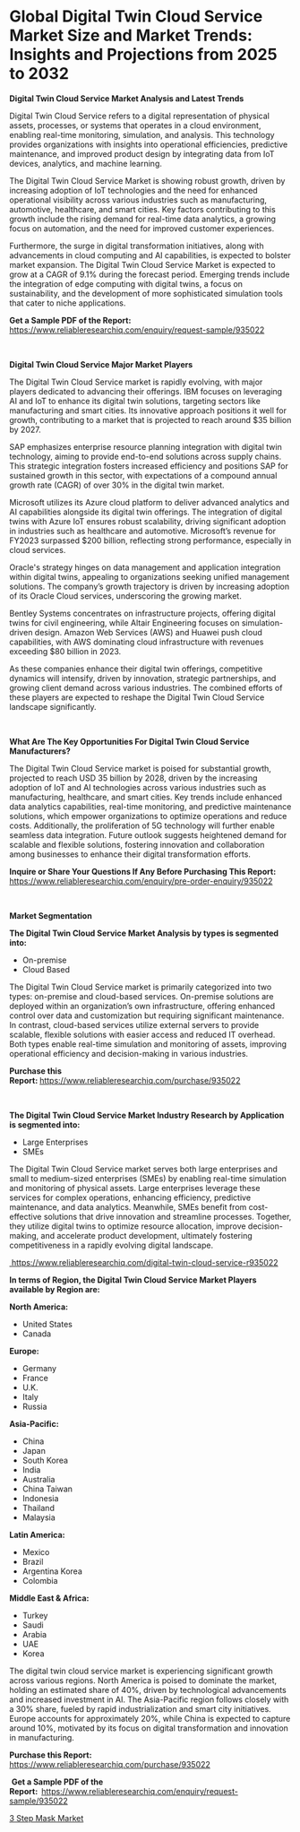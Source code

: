 <p><h1>Global Digital Twin Cloud Service Market Size and Market Trends: Insights and Projections from 2025 to 2032</h1></p><p><strong>Digital Twin Cloud Service Market Analysis and Latest Trends</strong></p>
<p><p>Digital Twin Cloud Service refers to a digital representation of physical assets, processes, or systems that operates in a cloud environment, enabling real-time monitoring, simulation, and analysis. This technology provides organizations with insights into operational efficiencies, predictive maintenance, and improved product design by integrating data from IoT devices, analytics, and machine learning.</p><p>The Digital Twin Cloud Service Market is showing robust growth, driven by increasing adoption of IoT technologies and the need for enhanced operational visibility across various industries such as manufacturing, automotive, healthcare, and smart cities. Key factors contributing to this growth include the rising demand for real-time data analytics, a growing focus on automation, and the need for improved customer experiences.</p><p>Furthermore, the surge in digital transformation initiatives, along with advancements in cloud computing and AI capabilities, is expected to bolster market expansion. The Digital Twin Cloud Service Market is expected to grow at a CAGR of 9.1% during the forecast period. Emerging trends include the integration of edge computing with digital twins, a focus on sustainability, and the development of more sophisticated simulation tools that cater to niche applications.</p></p>
<p><strong>Get a Sample PDF of the Report:&nbsp;</strong> <a href="https://www.reliableresearchiq.com/enquiry/request-sample/935022?utm_campaign=2455&utm_medium=2&utm_source=Github&utm_content=ia&utm_term=07032025&utm_id=digital-twin-cloud-service">https://www.reliableresearchiq.com/enquiry/request-sample/935022</a></p>
<p>&nbsp;</p>
<p><strong>Digital Twin Cloud Service Major Market Players</strong></p>
<p><p>The Digital Twin Cloud Service market is rapidly evolving, with major players dedicated to advancing their offerings. IBM focuses on leveraging AI and IoT to enhance its digital twin solutions, targeting sectors like manufacturing and smart cities. Its innovative approach positions it well for growth, contributing to a market that is projected to reach around $35 billion by 2027.</p><p>SAP emphasizes enterprise resource planning integration with digital twin technology, aiming to provide end-to-end solutions across supply chains. This strategic integration fosters increased efficiency and positions SAP for sustained growth in this sector, with expectations of a compound annual growth rate (CAGR) of over 30% in the digital twin market.</p><p>Microsoft utilizes its Azure cloud platform to deliver advanced analytics and AI capabilities alongside its digital twin offerings. The integration of digital twins with Azure IoT ensures robust scalability, driving significant adoption in industries such as healthcare and automotive. Microsoft’s revenue for FY2023 surpassed $200 billion, reflecting strong performance, especially in cloud services.</p><p>Oracle's strategy hinges on data management and application integration within digital twins, appealing to organizations seeking unified management solutions. The company’s growth trajectory is driven by increasing adoption of its Oracle Cloud services, underscoring the growing market.</p><p>Bentley Systems concentrates on infrastructure projects, offering digital twins for civil engineering, while Altair Engineering focuses on simulation-driven design. Amazon Web Services (AWS) and Huawei push cloud capabilities, with AWS dominating cloud infrastructure with revenues exceeding $80 billion in 2023.</p><p>As these companies enhance their digital twin offerings, competitive dynamics will intensify, driven by innovation, strategic partnerships, and growing client demand across various industries. The combined efforts of these players are expected to reshape the Digital Twin Cloud Service landscape significantly.</p></p>
<p>&nbsp;</p>
<p><strong>What Are The Key Opportunities For Digital Twin Cloud Service Manufacturers?</strong></p>
<p><p>The Digital Twin Cloud Service market is poised for substantial growth, projected to reach USD 35 billion by 2028, driven by the increasing adoption of IoT and AI technologies across various industries such as manufacturing, healthcare, and smart cities. Key trends include enhanced data analytics capabilities, real-time monitoring, and predictive maintenance solutions, which empower organizations to optimize operations and reduce costs. Additionally, the proliferation of 5G technology will further enable seamless data integration. Future outlook suggests heightened demand for scalable and flexible solutions, fostering innovation and collaboration among businesses to enhance their digital transformation efforts.</p></p>
<p><strong>Inquire or Share Your Questions If Any Before Purchasing This Report:</strong> <a href="https://www.reliableresearchiq.com/enquiry/pre-order-enquiry/935022?utm_campaign=2455&utm_medium=2&utm_source=Github&utm_content=ia&utm_term=07032025&utm_id=digital-twin-cloud-service">https://www.reliableresearchiq.com/enquiry/pre-order-enquiry/935022</a></p>
<p>&nbsp;</p>
<p><strong>Market Segmentation</strong></p>
<p><strong>The Digital Twin Cloud Service Market Analysis by types is segmented into:</strong></p>
<p><ul><li>On-premise</li><li>Cloud Based</li></ul></p>
<p><p>The Digital Twin Cloud Service market is primarily categorized into two types: on-premise and cloud-based services. On-premise solutions are deployed within an organization’s own infrastructure, offering enhanced control over data and customization but requiring significant maintenance. In contrast, cloud-based services utilize external servers to provide scalable, flexible solutions with easier access and reduced IT overhead. Both types enable real-time simulation and monitoring of assets, improving operational efficiency and decision-making in various industries.</p></p>
<p><strong>Purchase this Report:&nbsp;</strong><a href="https://www.reliableresearchiq.com/purchase/935022?utm_campaign=2455&utm_medium=2&utm_source=Github&utm_content=ia&utm_term=07032025&utm_id=digital-twin-cloud-service">https://www.reliableresearchiq.com/purchase/935022</a></p>
<p>&nbsp;</p>
<p><strong>The Digital Twin Cloud Service Market Industry Research by Application is segmented into:</strong></p>
<p><ul><li>Large Enterprises</li><li>SMEs</li></ul></p>
<p><p>The Digital Twin Cloud Service market serves both large enterprises and small to medium-sized enterprises (SMEs) by enabling real-time simulation and monitoring of physical assets. Large enterprises leverage these services for complex operations, enhancing efficiency, predictive maintenance, and data analytics. Meanwhile, SMEs benefit from cost-effective solutions that drive innovation and streamline processes. Together, they utilize digital twins to optimize resource allocation, improve decision-making, and accelerate product development, ultimately fostering competitiveness in a rapidly evolving digital landscape.</p></p>
<p><a href="https://www.reliableresearchiq.com/digital-twin-cloud-service-r935022?utm_campaign=2455&utm_medium=2&utm_source=Github&utm_content=ia&utm_term=07032025&utm_id=digital-twin-cloud-service">&nbsp;https://www.reliableresearchiq.com/digital-twin-cloud-service-r935022</a></p>
<p><strong>In terms of Region, the Digital Twin Cloud Service Market Players available by Region are:</strong></p>
<p>
    <p> <strong> North America: </strong>
        <ul>
            <li>United States</li>
            <li>Canada</li>
        </ul>
        </p> 
    <p> <strong> Europe: </strong>
        <ul>
            <li>Germany</li>
            <li>France</li>
            <li>U.K.</li>
            <li>Italy</li>
            <li>Russia</li>
        </ul>
        </p> 
    <p> <strong> Asia-Pacific: </strong>
        <ul>
            <li>China</li>
            <li>Japan</li>
            <li>South Korea</li>
            <li>India</li>
            <li>Australia</li>
            <li>China Taiwan</li>
            <li>Indonesia</li>
            <li>Thailand</li>
            <li>Malaysia</li>
        </ul>
        </p> 
    <p> <strong> Latin America: </strong>
        <ul>
            <li>Mexico</li>
            <li>Brazil</li>
            <li>Argentina Korea</li>
            <li>Colombia</li>
        </ul>
        </p> 
    <p> <strong> Middle East & Africa: </strong>
        <ul>
            <li>Turkey</li>
            <li>Saudi</li>
            <li>Arabia</li>
            <li>UAE</li>
            <li>Korea</li>
        </ul>
    </p>
    </p>
<p><p>The digital twin cloud service market is experiencing significant growth across various regions. North America is poised to dominate the market, holding an estimated share of 40%, driven by technological advancements and increased investment in AI. The Asia-Pacific region follows closely with a 30% share, fueled by rapid industrialization and smart city initiatives. Europe accounts for approximately 20%, while China is expected to capture around 10%, motivated by its focus on digital transformation and innovation in manufacturing.</p></p>
<p><strong>Purchase this Report: </strong><a href="https://www.reliableresearchiq.com/purchase/935022?utm_campaign=2455&utm_medium=2&utm_source=Github&utm_content=ia&utm_term=07032025&utm_id=digital-twin-cloud-service">https://www.reliableresearchiq.com/purchase/935022</a></p>
<p>&nbsp;<strong>Get a Sample PDF of the Report:&nbsp;&nbsp;</strong><a href="https://www.reliableresearchiq.com/enquiry/request-sample/935022?utm_campaign=2455&utm_medium=2&utm_source=Github&utm_content=ia&utm_term=07032025&utm_id=digital-twin-cloud-service">https://www.reliableresearchiq.com/enquiry/request-sample/935022</a></p>
<p><strong></strong></p>
<p><p><a href="https://github.com/AlisaRowe24/Market-Research-Report-List-1/blob/main/3-step-mask-market.md?utm_campaign=2455&utm_medium=2&utm_source=Github&utm_content=ia&utm_term=07032025&utm_id=digital-twin-cloud-service">3 Step Mask Market</a></p></p>